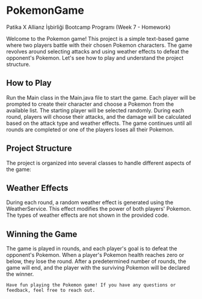 # PokemonGame
Patika X Allianz İşbirliği Bootcamp Programı (Week 7 - Homework)

Welcome to the Pokemon game! This project is a simple text-based game where two players battle with their chosen Pokemon characters. The game revolves around selecting attacks and using weather effects to defeat the opponent's Pokemon. Let's see how to play and understand the project structure.

## How to Play

Run the Main class in the Main.java file to start the game.
Each player will be prompted to create their character and choose a Pokemon from the available list.
The starting player will be selected randomly.
During each round, players will choose their attacks, and the damage will be calculated based on the attack type and weather effects.
The game continues until all rounds are completed or one of the players loses all their Pokemon.

## Project Structure

The project is organized into several classes to handle different aspects of the game:

## Weather Effects

During each round, a random weather effect is generated using the WeatherService. This effect modifies the power of both players' Pokemon. The types of weather effects are not shown in the provided code.

## Winning the Game

The game is played in rounds, and each player's goal is to defeat the opponent's Pokemon. When a player's Pokemon health reaches zero or below, they lose the round. After a predetermined number of rounds, the game will end, and the player with the surviving Pokemon will be declared the winner.


`Have fun playing the Pokemon game! If you have any questions or feedback, feel free to reach out.`
